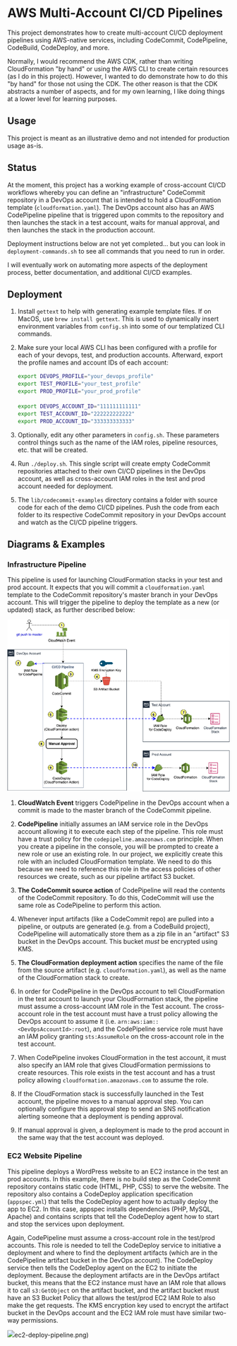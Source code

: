 # AWS Multi-Account CI/CD Pipelines

This project demonstrates how to create multi-account CI/CD deployment pipelines using AWS-native services, including CodeCommit, CodePipeline, CodeBuild, CodeDeploy, and more. 

Normally, I would recommend the AWS CDK, rather than writing CloudFormation "by hand" or using the AWS CLI to create certain resources (as I do in this project). However, I wanted to do demonstrate how to do this "by hand" for those not using the CDK. The other reason is that the CDK abstracts a number of aspects, and for my own learning, I like doing things at a lower level for learning purposes. 

## Usage

This project is meant as an illustrative demo and not intended for production usage as-is. 

## Status

At the moment, this project has a working example of cross-account CI/CD workflows whereby you can define an "infrastructure" CodeCommit repository in a DevOps account that is intended to hold a CloudFormation template (`cloudformation.yaml`). The DevOps account also has an AWS CodePipeline pipeline that is triggered upon commits to the repository and then launches the stack in a test account, waits for manual approval, and then launches the stack in the production account. 

Deployment instructions below are not yet completed... but you can look in `deployment-commands.sh` to see all commands that you need to run in order. 

I will eventually work on automating more aspects of the deployment process, better documentation, and additional CI/CD examples. 

## Deployment

1. Install `gettext` to help with generating example template files. If on MacOS, use `brew install gettext`. This is used to dynamically insert environment variables from `config.sh` into some of our templatized CLI commands.

1. Make sure your local AWS CLI has been configured with a profile for each of your devops, test, and production accounts. Afterward, export the profile names and account IDs of each account: 

    ```sh
    export DEVOPS_PROFILE="your_devops_profile"
    export TEST_PROFILE="your_test_profile"
    export PROD_PROFILE="your_prod_profile"

    export DEVOPS_ACCOUNT_ID="111111111111"
    export TEST_ACCOUNT_ID="222222222222"
    export PROD_ACCOUNT_ID="333333333333"
    ```

1. Optionally, edit any other parameters in `config.sh`. These parameters control things such as the name of the IAM roles, pipeline resources, etc. that will be created. 

1. Run `./deploy.sh`. This single script will create empty CodeCommit repositories attached to their own CI/CD pipelines in the DevOps account, as well as cross-account IAM roles in the test and prod account needed for deployment.

1. The `lib/codecommit-examples` directory contains a folder with source code for each of the demo CI/CD pipelines. Push the code from each folder to its respective CodeCommit repository in your DevOps account and watch as the CI/CD pipeline triggers. 

## Diagrams & Examples

### Infrastructure Pipeline

This pipeline is used for launching CloudFormation stacks in your test and prod account. It expects that you will commit a `cloudformation.yaml` template to the CodeCommit repository's master branch in your DevOps account. This will trigger the pipeline to deploy the template as a new (or updated) stack, as further described below:  

![](images/infrastructure-pipeline.png)

1. **CloudWatch Event** triggers CodePipeline in the DevOps account when a commit is made to the master branch of the CodeCommit pipeline. 

2. **CodePipeline** initially assumes an IAM service role in the DevOps account allowing it to execute each step of the pipeline. This role must have a trust policy for the `codepipeline.amazonaws.com` principle. When you create a pipeline in the console, you will be prompted to create a new role or use an existing role. In our project, we explicitly create this role with an included CloudFormation template. We need to do this because we need to reference this role in the access policies of other resources we create, such as our pipeline artifact S3 bucket. 

3. **The CodeCommit source action** of CodePipeline will read the contents of the CodeCommit repository. To do this, CodeCommit will use the same role as CodePipeline to perform this action.

4. Whenever input artifacts (like a CodeCommit repo) are pulled into a pipeline, or outputs are generated (e.g. from a CodeBuild project), CodePipeline will automatically store them as a zip file in an "artifact" S3 bucket in the DevOps account. This bucket *must* be encrypted using KMS. 

5. **The CloudFormation deployment action** specifies the name of the file from the source artifact (e.g. `cloudformation.yaml`), as well as the name of the CloudFormation stack to create. 

6. In order for CodePipeline in the DevOps account to tell CloudFormation in the test account to launch your CloudFormation stack, the pipeline must assume a cross-account IAM role in the Test account. The cross-account role in the test account must have a trust policy allowing the DevOps account to assume it (i.e. `arn:aws:iam::<DevOpsAccountId>:root`), and the CodePipeline service role must have an IAM policy granting `sts:AssumeRole` on the cross-account role in the test account.

7. When CodePipeline invokes CloudFormation in the test account, it must also specify an IAM role that gives CloudFormation permissions to create resources. This role exists in the test account and has a trust policy allowing `cloudformation.amazonaws.com` to assume the role. 

8. If the CloudFormation stack is successfully launched in the Test account, the pipeline moves to a manual approval step. You can optionally configure this approval step to send an SNS notification alerting someone that a deployment is pending approval. 

9. If manual approval is given, a deployment is made to the prod account in the same way that the test account was deployed.

### EC2 Website Pipeline

This pipeline deploys a WordPress website to an EC2 instance in the test an prod accounts. In this example, there is no build step as the CodeCommit repository contains static code (HTML, PHP, CSS) to serve the website. The repository also contains a CodeDeploy application specification (`appspec.yml`) that tells the CodeDeploy agent how to actually deploy the app to EC2. In this case, appspec installs dependencies (PHP, MySQL, Apache) and contains scripts that tell the CodeDeploy agent how to start and stop the services upon deployment. 

Again, CodePipeline must assume a cross-account role in the test/prod accounts. This role is needed to tell the CodeDeploy service to initiative a deployment and where to find the deployment artifacts (which are in the CodePipeline artifact bucket in the DevOps account). The CodeDeploy service then tells the CodeDeploy agent on the EC2 to initiate the deployment. Because the deployment artifacts are in the DevOps artifact bucket, this means that the EC2 instance must have an IAM role that allows it to call `s3:GetObject` on the artifact bucket, and the artifact bucket must have an S3 Bucket Policy that allows the test/prod EC2 IAM Role to also make the get requests. The KMS encryption key used to encrypt the artifact bucket in the DevOps account and the EC2 IAM role must have similar two-way permissions.

![](images/)ec2-deploy-pipeline.png)